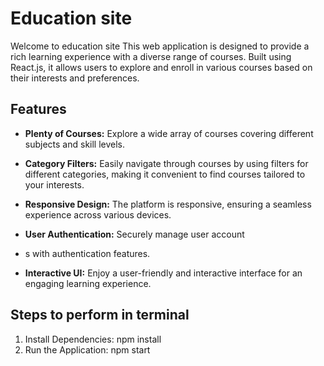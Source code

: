 # Education site

Welcome to education site This web application is designed to provide a rich learning experience with a diverse range of courses. Built using React.js, it allows users to explore and enroll in various courses based on their interests and preferences.

## Features

- **Plenty of Courses:** Explore a wide array of courses covering different subjects and skill levels.

- **Category Filters:** Easily navigate through courses by using filters for different categories, making it convenient to find courses tailored to your interests.

- **Responsive Design:** The platform is responsive, ensuring a seamless experience across various devices.

- **User Authentication:** Securely manage user account
- s with authentication features.

- **Interactive UI:** Enjoy a user-friendly and interactive interface for an engaging learning experience.

## Steps to perform in terminal 

1) Install Dependencies: npm install
2) Run the Application: npm start


